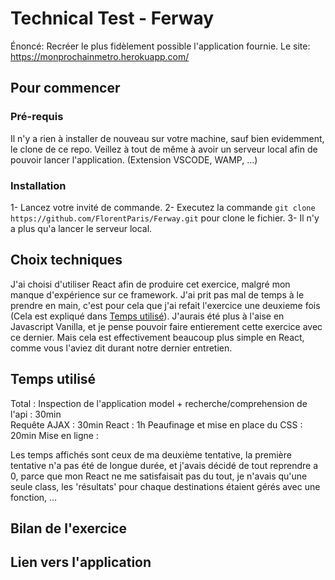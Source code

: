 # Technical Test - Ferway

Énoncé: Recréer le plus fidèlement possible l'application fournie.
Le site: https://monprochainmetro.herokuapp.com/

## Pour commencer

### Pré-requis

Il n'y a rien à installer de nouveau sur votre machine, sauf bien evidemment, le clone de ce repo.
Veillez à tout de même à avoir un serveur local afin de pouvoir lancer l'application. (Extension VSCODE, WAMP, ...)

### Installation

1- Lancez votre invité de commande.
2- Executez la commande ``git clone https://github.com/FlorentParis/Ferway.git`` pour clone le fichier.
3- Il n'y a plus qu'a lancer le serveur local.

## Choix techniques

J'ai choisi d'utiliser React afin de produire cet exercice, malgré mon manque d'expérience sur ce framework. J'ai prit pas mal de temps à le prendre en main, c'est pour cela que j'ai refait l'exercice une deuxieme fois (Cela est expliqué dans [Temps utilisé](##temps-utilise)).
J'aurais été plus à l'aise en Javascript Vanilla, et je pense pouvoir faire entierement cette exercice avec ce dernier. Mais cela est effectivement beaucoup plus simple en React, comme vous l'aviez dit durant notre dernier entretien.

## Temps utilisé

Total : 
Inspection de l'application model + recherche/comprehension de l'api : 30min </br>
Requête AJAX : 30min
React : 1h
Peaufinage et mise en place du CSS : 20min
Mise en ligne : 

Les temps affichés sont ceux de ma deuxième tentative, la première tentative n'a pas été de longue durée, et j'avais décidé de tout reprendre a 0, parce que mon React ne me satisfaisait pas du tout, je n'avais qu'une seule class, les 'résultats' pour chaque destinations étaient gérés avec une fonction, ... 

## Bilan de l'exercice



## Lien vers l'application

